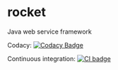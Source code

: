 # rocket
Java web service framework


Codacy: [![Codacy Badge](https://api.codacy.com/project/badge/Grade/2d49abf1b558437b98751dc9fab801e1)](https://www.codacy.com/app/na.singh/rocket?utm_source=github.com&amp;utm_medium=referral&amp;utm_content=narender-singh/rocket&amp;utm_campaign=Badge_Grade)

Continuous integration: [![CI badge](https://travis-ci.org/narender-singh/rocket.svg?branch=master)](https://travis-ci.org/narender-singh/rocket)
